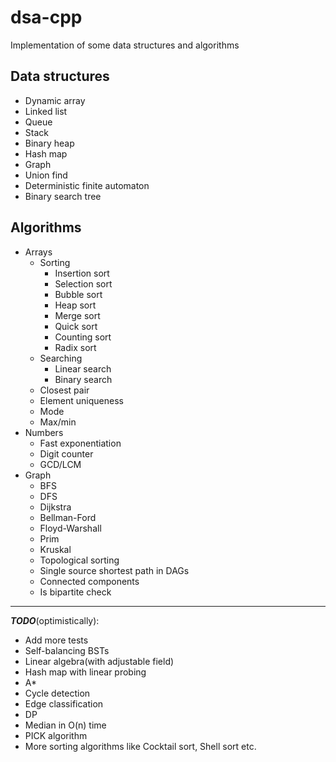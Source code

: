 # dsa-cpp
Implementation of some data structures and algorithms

## Data structures  
- Dynamic array
- Linked list
- Queue
- Stack
- Binary heap
- Hash map
- Graph
- Union find
- Deterministic finite automaton  
- Binary search tree

## Algorithms
- Arrays
  - Sorting  
    - Insertion sort
    - Selection sort
    - Bubble sort
    - Heap sort
    - Merge sort
    - Quick sort
    - Counting sort
    - Radix sort
  - Searching  
    - Linear search
    - Binary search
  - Closest pair
  - Element uniqueness  
  - Mode  
  - Max/min  
- Numbers  
  - Fast exponentiation
  - Digit counter
  - GCD/LCM
- Graph  
  - BFS
  - DFS
  - Dijkstra
  - Bellman-Ford
  - Floyd-Warshall
  - Prim
  - Kruskal
  - Topological sorting
  - Single source shortest path in DAGs
  - Connected components
  - Is bipartite check
    
***  

***TODO***(optimistically):
- Add more tests
- Self-balancing BSTs
- Linear algebra(with adjustable field)
- Hash map with linear probing
- A*
- Cycle detection
- Edge classification
- DP
- Median in O(n) time
- PICK algorithm
- More sorting algorithms like Cocktail sort, Shell sort etc.
 
  
